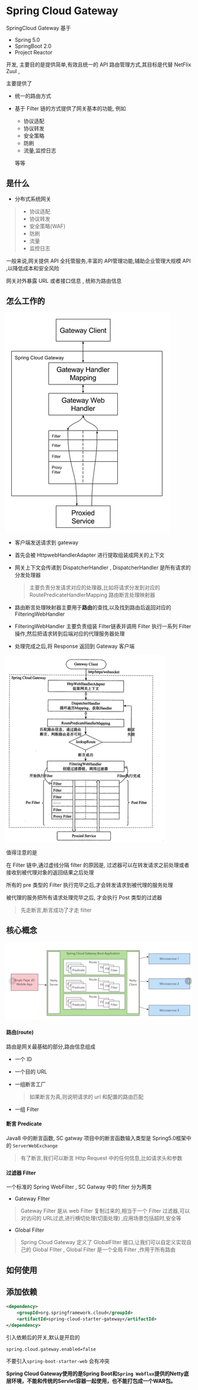 # Spring Cloud Gateway

SpringCloud Gateway 基于

- Spring 5.0
- SpringBoot 2.0
- Project Reactor 

开发, 主要目的是提供简单,有效且统一的 API 路由管理方式,其目标是代替 NetFlix Zuul , 

主要提供了

- 统一的路由方式

- 基于 Filter 链的方式提供了网关基本的功能, 例如

  - 协议适配
  - 协议转发
  - 安全策略
  - 防刷
  - 流量,监控日志

  等等

## 是什么

- 分布式系统网关

> - 协议适配
> - 协议转发
> - 安全策略(WAF)
> - 防刷
> - 流量
> - 监控日志

一般来说,网关提供 API 全托管服务,丰富的 API管理功能,辅助企业管理大规模 API ,以降低成本和安全风险

网关对外暴露 URL 或者接口信息 , 统称为路由信息

## 怎么工作的

![Spring Cloud Gateway Diagram](../../../assets/spring_cloud_gateway_diagram.png)

- 客户端发送请求到 gateway

- 首先会被 HttpwebHandlerAdapter 进行提取组装成网关的上下文

- 网关上下文会传递到 DispatcherHandler ,  DispatcherHandler 是所有请求的分发处理器

  > 主要负责分发请求对应的处理器,比如将请求分发到对应的 RoutePredicateHandlerMapping 路由断言处理映射器

- 路由断言处理映射器主要用于**路由**的查找,以及找到路由后返回对应的 FilteringWebHandler 

- FilteringWebHandler 主要负责组装 Filter链表并调用 Filter 执行一系列 Filter 操作,然后把请求转到后端对应的代理服务器处理

- 处理完成之后,将 Response 返回到 Gateway 客户端



<img src="../../../assets/image-20200615123602357.png" alt="image-20200615123602357" style="zoom:50%;" />

值得注意的是

在 Filter 链中,通过虚线分隔 filter 的原因是, 过滤器可以在转发请求之前处理或者接收到被代理对象的返回结果之后处理

所有的 pre 类型的 Filter 执行完毕之后,才会转发请求到被代理的服务处理

被代理的服务把所有请求处理完毕之后, 才会执行 Post 类型的过滤器

> 先走断言,断言成功了才走 filter

## 核心概念

![image-20191212160045947](../../../assets/image-20191212160045947.png)

#### 路由(route)

路由是网关最基础的部分,路由信息组成

- 一个 ID

- 一个目的 URL

- 一组断言工厂

  > 如果断言为真,则说明请求的 url 和配置的路由匹配

- 一组 Filter

#### 断言 Predicate

Java8 中的断言函数, SC gatway 项目中的断言函数输入类型是 Spring5.0框架中的 `ServerWebExchange` 

> 有了断言,我们可以断言 Http Request 中的任何信息,比如请求头和参数

#### 过滤器 Filter 

一个标准的 Spring WebFilter , SC Gatway 中的 filter 分为两类

- Gateway FIlter

> Gateway Filter 是从 web Filter 复制过来的,相当于一个 Filter 过滤器,可以对访问的 URL过滤,进行横切处理(切面处理) ,应用场景包括超时,安全等

- Global Filter

> Spring Cloud Gateway 定义了 GlobalFIlter 接口,让我们可以自定义实现自己的 Global FIlter  , Global Filter 是一个全局 Filter ,作用于所有路由



## 如何使用

## 添加依赖

```xml
<dependency>
    <groupId>org.springframework.cloud</groupId>
    <artifactId>spring-cloud-starter-gateway</artifactId>
</dependency>
```

引入依赖后的开关,默认是开启的

```properties
spring.cloud.gateway.enabled=false
```

不要引入`spring-boot-starter-web` 会有冲突

**Spring Cloud Gateway使用的是Spring Boot和`Spring Webflux`提供的Netty底层环境，不能和传统的Servlet容器一起使用，也不能打包成一个WAR包。**






